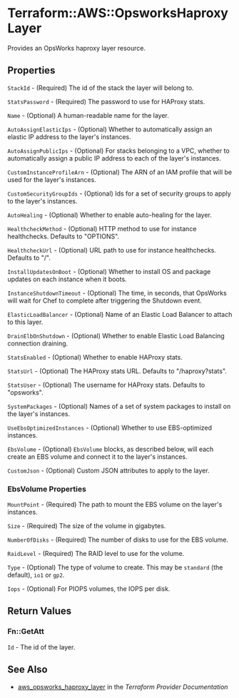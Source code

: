# Terraform::AWS::OpsworksHaproxyLayer

Provides an OpsWorks haproxy layer resource.

## Properties

`StackId` - (Required) The id of the stack the layer will belong to.

`StatsPassword` - (Required) The password to use for HAProxy stats.

`Name` - (Optional) A human-readable name for the layer.

`AutoAssignElasticIps` - (Optional) Whether to automatically assign an elastic IP address to the layer's instances.

`AutoAssignPublicIps` - (Optional) For stacks belonging to a VPC, whether to automatically assign a public IP address to each of the layer's instances.

`CustomInstanceProfileArn` - (Optional) The ARN of an IAM profile that will be used for the layer's instances.

`CustomSecurityGroupIds` - (Optional) Ids for a set of security groups to apply to the layer's instances.

`AutoHealing` - (Optional) Whether to enable auto-healing for the layer.

`HealthcheckMethod` - (Optional) HTTP method to use for instance healthchecks. Defaults to "OPTIONS".

`HealthcheckUrl` - (Optional) URL path to use for instance healthchecks. Defaults to "/".

`InstallUpdatesOnBoot` - (Optional) Whether to install OS and package updates on each instance when it boots.

`InstanceShutdownTimeout` - (Optional) The time, in seconds, that OpsWorks will wait for Chef to complete after triggering the Shutdown event.

`ElasticLoadBalancer` - (Optional) Name of an Elastic Load Balancer to attach to this layer.

`DrainElbOnShutdown` - (Optional) Whether to enable Elastic Load Balancing connection draining.

`StatsEnabled` - (Optional) Whether to enable HAProxy stats.

`StatsUrl` - (Optional) The HAProxy stats URL. Defaults to "/haproxy?stats".

`StatsUser` - (Optional) The username for HAProxy stats. Defaults to "opsworks".

`SystemPackages` - (Optional) Names of a set of system packages to install on the layer's instances.

`UseEbsOptimizedInstances` - (Optional) Whether to use EBS-optimized instances.

`EbsVolume` - (Optional) `EbsVolume` blocks, as described below, will each create an EBS volume and connect it to the layer's instances.

`CustomJson` - (Optional) Custom JSON attributes to apply to the layer.

### EbsVolume Properties

`MountPoint` - (Required) The path to mount the EBS volume on the layer's instances.

`Size` - (Required) The size of the volume in gigabytes.

`NumberOfDisks` - (Required) The number of disks to use for the EBS volume.

`RaidLevel` - (Required) The RAID level to use for the volume.

`Type` - (Optional) The type of volume to create. This may be `standard` (the default), `io1` or `gp2`.

`Iops` - (Optional) For PIOPS volumes, the IOPS per disk.


## Return Values

### Fn::GetAtt

`Id` - The id of the layer.

## See Also

* [aws_opsworks_haproxy_layer](https://www.terraform.io/docs/providers/aws/r/opsworks_haproxy_layer.html) in the _Terraform Provider Documentation_